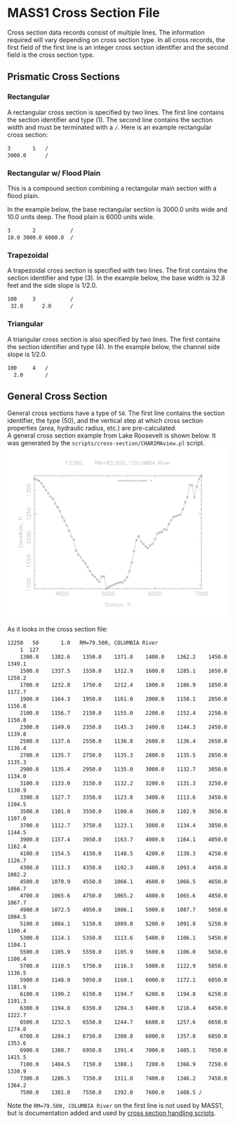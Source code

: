 # MASS1 Cross Section File

Cross section data records consist of multiple lines.  The information
required will vary depending on cross section type.  In all
cross records, the first field of the first line is an integer cross
section identifier and the second field is the cross section type.  

## Prismatic Cross Sections

### Rectangular

A rectangular cross section is specified by two lines. The first line
contains the section identifier and type (1). The second line contains
the section width and must be terminated with a `/`.  Here is an
example rectangular cross section:
```
3       1   /
3000.0      /
```

### Rectangular w/ Flood Plain

This is a compound section combining a rectangular main section with a
flood plain.  

In the example below, the base rectangular section is 3000.0 units
wide and 10.0 units deep.  The flood plain is 6000 units wide.  

```
3       2           /
10.0 3000.0 6000.0  /
```

### Trapezoidal

A trapezoidal cross section is specified with two lines.  The first
contains the section identifier and type (3).  In the example below,
the base width is 32.8 feet and the side slope is 1/2.0.  

```
100     3           /
 32.8      2.0      /
```

### Triangular

A triangular cross section is also specified by two lines.  The first
contains the section identifier and type (4).  In the example below,
the channel side slope is 1/2.0.

```
100     4   /
  2.0       /
```

## General Cross Section

General cross sections have a type of `50`.  The first line contains
the section identifier, the type (50), and the vertical step at which
cross section properties (area, hydraulic radius, etc.) are
pre-calculated.  
A general cross section example from Lake Roosevelt is shown below.
It was generated by the `scripts/cross-section/CHARIMAview.pl`
script. 
![A general cross section example from Lake Roosevelt](section_12250.png)

As it looks in the cross section file:
```
12250   50       1.0   RM=79.500, COLUMBIA River
    1  127
    1300.0    1382.6    1350.0    1371.8    1400.0    1362.2    1450.0    1349.1
    1500.0    1337.5    1550.0    1312.9    1600.0    1285.1    1650.0    1258.2
    1700.0    1232.8    1750.0    1212.4    1800.0    1186.9    1850.0    1172.7
    1900.0    1164.3    1950.0    1161.0    2000.0    1158.1    2050.0    1156.8
    2100.0    1156.7    2150.0    1155.0    2200.0    1152.4    2250.0    1150.8
    2300.0    1149.0    2350.0    1145.3    2400.0    1144.3    2450.0    1139.8
    2500.0    1137.6    2550.0    1136.8    2600.0    1136.4    2650.0    1136.4
    2700.0    1135.7    2750.0    1135.3    2800.0    1135.5    2850.0    1135.3
    2900.0    1135.4    2950.0    1135.0    3000.0    1132.7    3050.0    1134.0
    3100.0    1133.0    3150.0    1132.2    3200.0    1131.3    3250.0    1130.9
    3300.0    1127.7    3350.0    1123.8    3400.0    1113.6    3450.0    1104.5
    3500.0    1101.0    3550.0    1100.6    3600.0    1102.9    3650.0    1107.0
    3700.0    1112.7    3750.0    1123.1    3800.0    1134.4    3850.0    1144.5
    3900.0    1157.4    3950.0    1163.7    4000.0    1164.1    4050.0    1162.4
    4100.0    1154.5    4150.0    1148.5    4200.0    1138.3    4250.0    1126.7
    4300.0    1113.3    4350.0    1102.3    4400.0    1093.4    4450.0    1082.2
    4500.0    1070.9    4550.0    1066.1    4600.0    1066.5    4650.0    1066.7
    4700.0    1065.6    4750.0    1065.2    4800.0    1065.6    4850.0    1067.7
    4900.0    1072.5    4950.0    1086.1    5000.0    1087.7    5050.0    1084.5
    5100.0    1084.1    5150.0    1089.0    5200.0    1091.8    5250.0    1100.4
    5300.0    1114.1    5350.0    1113.6    5400.0    1106.1    5450.0    1104.1
    5500.0    1105.9    5550.0    1105.9    5600.0    1106.0    5650.0    1108.4
    5700.0    1110.5    5750.0    1116.3    5800.0    1122.9    5850.0    1136.5
    5900.0    1148.9    5950.0    1160.1    6000.0    1172.1    6050.0    1181.9
    6100.0    1190.2    6150.0    1194.7    6200.0    1194.8    6250.0    1191.3
    6300.0    1194.8    6350.0    1204.3    6400.0    1216.4    6450.0    1222.7
    6500.0    1232.5    6550.0    1244.7    6600.0    1257.6    6650.0    1274.0
    6700.0    1284.3    6750.0    1308.8    6800.0    1357.8    6850.0    1353.6
    6900.0    1380.7    6950.0    1391.4    7000.0    1405.1    7050.0    1415.5
    7100.0    1404.5    7150.0    1388.1    7200.0    1366.9    7250.0    1330.9
    7300.0    1286.5    7350.0    1311.0    7400.0    1346.2    7450.0    1364.2
    7500.0    1381.0    7550.0    1392.0    7600.0    1408.5 /
```
Note the `RM=79.500, COLUMBIA River` on the first line is not
used by MASS1, but is documentation added and used by [cross section
handling scripts](../scripts/cross-section/README.md). 
